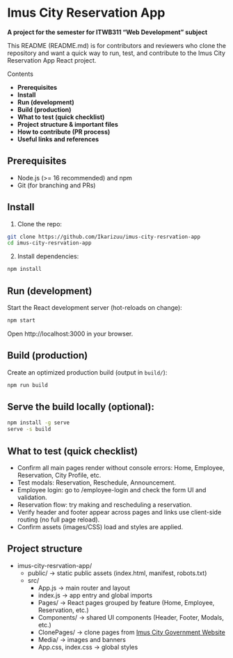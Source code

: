 
# Imus City Reservation App
**A project for the semester for ITWB311 “Web Development” subject**

This README (README.md) is for contributors and reviewers who clone the repository and want a quick way to run, test, and contribute to the Imus City Reservation App React project.

Contents
- **Prerequisites**
- **Install**
- **Run (development)**
- **Build (production)**
- **What to test (quick checklist)**
- **Project structure & important files**
- **How to contribute (PR process)**
- **Useful links and references**

## Prerequisites
- Node.js (>= 16 recommended) and npm
- Git (for branching and PRs)

## Install
1. Clone the repo:

```bash
git clone https://github.com/Ikarizuu/imus-city-resrvation-app
cd imus-city-resrvation-app
```

2. Install dependencies:

```bash
npm install
```

## Run (development)

Start the React development server (hot-reloads on change):

```bash
npm start
```

Open http://localhost:3000 in your browser.

## Build (production)

Create an optimized production build (output in `build/`):

```bash
npm run build
```

## Serve the build locally (optional):

```bash
npm install -g serve
serve -s build
```

## What to test (quick checklist)
- Confirm all main pages render without console errors: Home, Employee, Reservation, City Profile, etc.
- Test modals: Reservation, Reschedule, Announcement.
- Employee login: go to /employee-login and check the form UI and validation.
- Reservation flow: try making and rescheduling a reservation.
- Verify header and footer appear across pages and links use client-side routing (no full page reload).
- Confirm assets (images/CSS) load and styles are applied.

## Project structure
- imus-city-resrvation-app/
	- public/ -> static public assets (index.html, manifest, robots.txt)
	- src/
		- App.js -> main router and layout
		- index.js -> app entry and global imports
		- Pages/ -> React pages grouped by feature (Home, Employee, Reservation, etc.)
		- Components/ -> shared UI components (Header, Footer, Modals, etc.)
		- ClonePages/ -> clone pages from [Imus City Government Website](https://www.cityofimus.gov.ph/home)
		- Media/ -> images and banners
		- App.css, index.css -> global styles